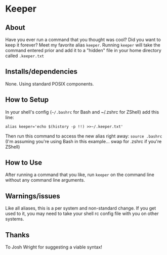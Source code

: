 # Keeper

## About
Have you ever run a command that you thought was cool? Did you want to keep it forever? Meet my favorite alias `keeper`.  Running `keeper` will take the command entered prior and add it to a "hidden" file in your home directory called `.keeper.txt`

## Installs/dependencies 
None. Using standard POSIX components.

## How to Setup
In your shell's config (`~/.bashrc` for Bash and ~/.zshrc for ZShell) add this line:

`alias keeper='echo $(history -p !!) >>~/.keeper.txt'`

Then run this command to access the new alias right away:
`source .bashrc`
(I'm assuming you're using Bash in this example... swap for .zshrc if you're ZShell)

## How to Use
After running a command that you like, run `keeper` on the command line without any command line arguments. 

## Warnings/issues
Like all aliases, this is a per system and non-standard change. If you get used to it, you may need to take your shell rc config file with you on other systems.

## Thanks
To Josh Wright for suggesting a viable syntax! 
